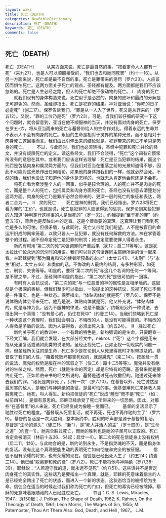 ```yaml
---
layout: wiki
title: 死亡（DEATH）
categories: NewBibleDictionary
description: 死亡（DEATH）
keywords: 死亡（DEATH）
comments: false
---
```


## 死亡（DEATH）



死亡（DEATH）
　　从某方面来说，死亡是最自然的事。“按着定命人人都有一死”（来九27），也是人可以顺服接受的，“我们也去和祂同死罢”（约十一16）。从另一方面来说，死亡却是最不自然的事。死亡是罪带来的惩罚（罗六23）。人应该因而惧怕死亡。这两方面关乎死亡的观点，圣经都有提及。两方面都是我们不应该忽略的。死亡是人生必经之路，但人的死亡却绝不像动物的死亡。
Ⅰ　肉身的死亡
　　就我们现有的身体构造来说，死亡似乎是必然的。肉身的败坏和最终的分解是无可避免的。然而，圣经却指出，死亡是犯罪的结果。神对亚当说：“你吃的日子必定死”（创二17）。保罗告诉我们，“罪是从一人入了世界，死又是从罪来的”（罗五12）。又说，“罪的工价乃是死”（罗六23）。可是，当我们较仔细的研究一下这个问题时，就会留意到，亚当在他不顺服神的当天，并没有面对肉身的死亡。保罗在罗五-六，将从亚当而来的死亡与基督带给人的生命作对比。得着永远的生命并不表示人不会有肉身的死亡。永恒的生命是相对于灵界的某种光景，而不是相对于肉身死亡这回事而言。我们由此引伸出来的结论就是，犯罪带来的死亡不单只是肉身的死亡。
　　不过，与此同时，我们也必须晓得，圣经中犯罪和死亡并论的经文，并没有规限死亡的定义。读这些经文，我们不会晓得，“死亡”这个词有它惯常所没有的意思在其中。或者我们应该这样去理解：死亡是亚当犯罪的结果，而这个刑罚是包括肉身和属灵两方面的。但我们对亚当在堕落之前的光景知道得不够，因此不可能对这光景作出任何结论。如果他的身体跟我们的一样，他就必然会死。不然的话，我们也没法子知道他的身体是怎样的，也就无从肯定他会死还是不会死。
　　将死亡看为牵涉整个人的一回事，似乎是较合理的。人的死亡并不是肉身的死亡，而是整个人的死亡，包括属灵和肉身方面的死亡。圣经也没有刻意去清楚划分这两方面。肉身的死亡乃是罪所必然会带来的、更深一层的死亡的象征和表达，两者二合为一。
Ⅱ　灵的死亡
　　死亡是神的刑罚。我们已经指出，罗六23将死亡看为罪的“工价”。也就是说，死亡是犯罪的人应该得到的惩罚。保罗论到某些犯罪的人知道“神判定行这样事的人是当死的”（罗一32）。约翰提到“至于死的罪”（约壹五16），背后也是反映出神的定旨。这是个很重要的真理。这真理让我们看到死亡是多么的可怕。但很矛盾，与此同时，死亡又带给我们盼望。人不是被盲目的命运所织成的网牢笼着，以致只要人一旦犯罪，就没有任何解救的方法。神在掌管着整个的过程。祂不但命定死亡是犯罪的刑罚；祂也定意要使罪人得着永生。
　　新约有时用“第二次的死”来强调罪的严重后果（犹12；启二11等等）。这是犹太拉比们论永远的沉沦时的用语。我们可以将这句话连同主耶稣所讲的话一起来看。主耶稣提到“那为魔鬼和它的使者所预备的永火”（太廿五41）、“永刑”（与“永生”相对，太廿五46）和类似的话。不悔改的人最终的结局，有多种形容，如死亡、刑罚、失丧等等。明显的，要将“第二次的死”与这几个名词的任何一个等同，是不智之举。不过，圣经同样明显的指出，“第二次的死”是很可怕的一回事。
　　有时有人会抗议说，“第二次的死”与一位慈爱的神的属性是互相矛盾的。这固然是个极深的奥秘，但我们至少可以指出，一般提出的这种抗议，忽视了死亡不但是一件事实，也是一种状态。保罗指出，“体贴肉体的就是死”（罗八6）。保罗不是说体贴肉体会带来死亡。他乃是说，体贴肉体就是死。他又补充说，“体贴肉体的，就是与神为仇，因为不服神的律法，也是不能服”。约翰用另外一种说法，去指出同一个真理：“没有爱心的，仍住在死中”（约壹三14）。当我们领略到死亡是一种状态这个真理时，我们就会明白，不悔改的人，是没有可能得救的。不悔改的人得救是矛盾的说法。因为人要得救，必须出死入生（约五24）。
Ⅲ　胜过死亡
　　新约关乎死亡的教训中，一个有趣的特色是，新约强调的是生命。只要翻查一下经文汇编，我们就会发现，在大部分经文中，nekros（“死”）这个字都是用来指从死里复活或诸如此类的说法的。圣经正视死亡，正如正视一切现实的问题一样。但圣经所关注的是生命，死亡多少是在论到人从死里得救时才附带提及的。基督取了我们的人性，“藉着死败坏那掌死权的，就是魔鬼”（来二14）。按圣经一贯的说法，魔鬼的权势是服在神的驾驭之下（伯二6；路十二5等等）。魔鬼并没有绝对的生杀之权。然而，死亡（就是生命的否定）却是它特有的范畴。基督来就是要终止死亡。正如希伯来书的经文所说的，基督是透过死击败撒但的。祂透过死来除去我们的罪。“祂死是向罪死了，只有一次”（罗六10）。在基督以外，死亡诚然是最厉害的敌人，是我们与神隔绝的象征，是最可怕的事。但基督用死亡来拯救人类脱离死亡。祂死，叫人得生。新约把信徒的“死亡”说成“睡觉”而不是“死亡”（如：帖前四14），是很有意思的。耶稣已经承受了死亡所带来的一切恐惧。因此，对那些“在基督里”的人来说，死亡已经变成为像睡一觉而已。
　　基督的复活显示了祂胜过死亡的程度。“基督既从死里复活，就不再死，死也不再作祂的主了”（罗六9）。基督的复活是一次大胜利，整本新约中，胜利的呼声都是源于基督的复活。基督是“生命的源头”（徒三15，“新”），是“死人并活人的主”（罗十四9），是“生命之道”（约壹一1）。祂完全胜过死亡，而祂的胜利也是祂的子民可以支取的。死亡肯定会被消灭（林前十五26、54起；启廿一4）。第二次的死在信徒身上没有权柄（启二11，廿6）。与此吻合的是，新约论到永生，不是指灵魂的不灭，而是指身体的复活。没有比这个真理更能生动的表明死亡如何彻底和完全的被征服。
　　信徒不但有荣耀的将来，也有荣耀的现在。信徒是已经出死入生了（约五24；约壹三14）。他已经“脱离罪和死的律”（罗八2）。死亡不能将他与神隔绝（罗八38-39）。耶稣说：“人若遵守我的道，就永远不见死”（约八51）。这些话并不是否定肉身死亡的真实性。这些话乃是要指出一个真理，就是，耶稣的死意味着信主的人是已经完全跨出了死亡的状态，而进入一个新的状态。这状态恰当的被描绘为生命。信徒会在适当的时候走过我们称为死亡的门口，但死亡的毒钩已经被除掉。耶稣的死意味着跟随祂的人已经胜过死亡。
　　书目：C. S. Lewis, Miracles, 1947，页150起；J. Pelikan, The Shape of Death, 1962; K. Rahner, On the Theology of Death, 1961; Leon
Morris, The Wages of Sin, 1955; M.
Paternoster, Thou Art There Also: God,
Death, and Hell , 1967。
L.M.





